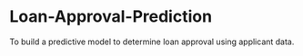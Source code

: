 # Loan-Approval-Prediction
To build a predictive model to determine loan approval using applicant data. 
